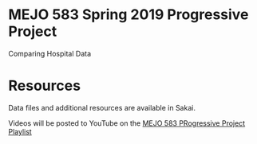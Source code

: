 # MEJO 583 Spring 2019 Progressive Project

Comparing Hospital Data

# Resources

Data files and additional resources are available in Sakai.

Videos will be posted to YouTube on the 
[MEJO 583 PRogressive Project Playlist](https://www.youtube.com/playlist?list=PL1lx2vQxCloNqRsIm80_0MeLlhP3fzMu0)
